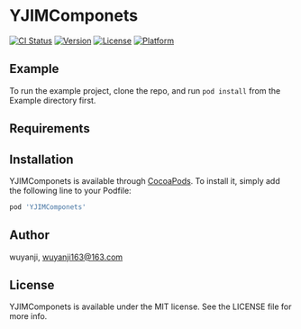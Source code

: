 # YJIMComponets

[![CI Status](https://img.shields.io/travis/wuyanji/YJIMComponets.svg?style=flat)](https://travis-ci.org/wuyanji/YJIMComponets)
[![Version](https://img.shields.io/cocoapods/v/YJIMComponets.svg?style=flat)](https://cocoapods.org/pods/YJIMComponets)
[![License](https://img.shields.io/cocoapods/l/YJIMComponets.svg?style=flat)](https://cocoapods.org/pods/YJIMComponets)
[![Platform](https://img.shields.io/cocoapods/p/YJIMComponets.svg?style=flat)](https://cocoapods.org/pods/YJIMComponets)

## Example

To run the example project, clone the repo, and run `pod install` from the Example directory first.

## Requirements

## Installation

YJIMComponets is available through [CocoaPods](https://cocoapods.org). To install
it, simply add the following line to your Podfile:

```ruby
pod 'YJIMComponets'
```

## Author

wuyanji, wuyanji163@163.com

## License

YJIMComponets is available under the MIT license. See the LICENSE file for more info.
